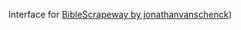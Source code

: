 Interface for [BibleScrapeway by jonathanvanschenck](https://github.com/jonathanvanschenck/biblescrapeway))
